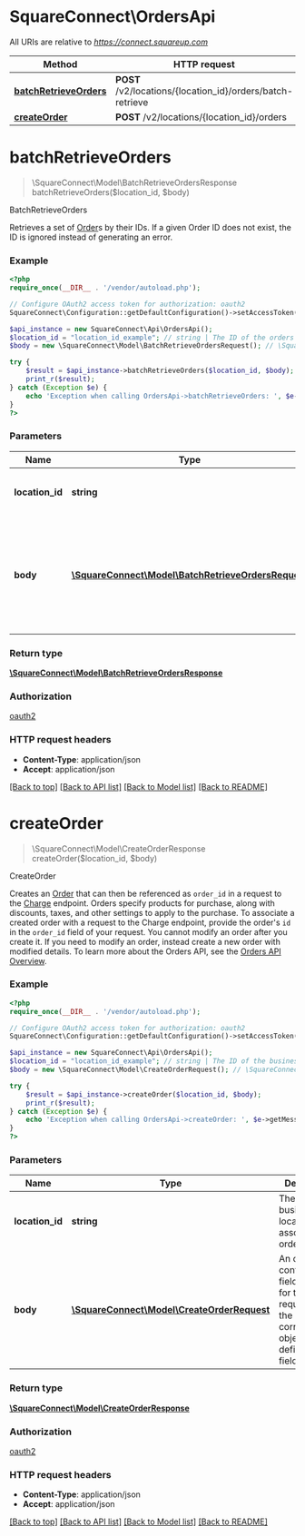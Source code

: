 # SquareConnect\OrdersApi

All URIs are relative to *https://connect.squareup.com*

Method | HTTP request | Description
------------- | ------------- | -------------
[**batchRetrieveOrders**](OrdersApi.md#batchRetrieveOrders) | **POST** /v2/locations/{location_id}/orders/batch-retrieve | BatchRetrieveOrders
[**createOrder**](OrdersApi.md#createOrder) | **POST** /v2/locations/{location_id}/orders | CreateOrder


# **batchRetrieveOrders**
> \SquareConnect\Model\BatchRetrieveOrdersResponse batchRetrieveOrders($location_id, $body)

BatchRetrieveOrders

Retrieves a set of [Order](#type-order)s by their IDs.  If a given Order ID does not exist, the ID is ignored instead of generating an error.

### Example
```php
<?php
require_once(__DIR__ . '/vendor/autoload.php');

// Configure OAuth2 access token for authorization: oauth2
SquareConnect\Configuration::getDefaultConfiguration()->setAccessToken('YOUR_ACCESS_TOKEN');

$api_instance = new SquareConnect\Api\OrdersApi();
$location_id = "location_id_example"; // string | The ID of the orders' associated location.
$body = new \SquareConnect\Model\BatchRetrieveOrdersRequest(); // \SquareConnect\Model\BatchRetrieveOrdersRequest | An object containing the fields to POST for the request.  See the corresponding object definition for field details.

try {
    $result = $api_instance->batchRetrieveOrders($location_id, $body);
    print_r($result);
} catch (Exception $e) {
    echo 'Exception when calling OrdersApi->batchRetrieveOrders: ', $e->getMessage(), PHP_EOL;
}
?>
```

### Parameters

Name | Type | Description  | Notes
------------- | ------------- | ------------- | -------------
 **location_id** | **string**| The ID of the orders&#39; associated location. |
 **body** | [**\SquareConnect\Model\BatchRetrieveOrdersRequest**](../Model/BatchRetrieveOrdersRequest.md)| An object containing the fields to POST for the request.  See the corresponding object definition for field details. |

### Return type

[**\SquareConnect\Model\BatchRetrieveOrdersResponse**](../Model/BatchRetrieveOrdersResponse.md)

### Authorization

[oauth2](../../README.md#oauth2)

### HTTP request headers

 - **Content-Type**: application/json
 - **Accept**: application/json

[[Back to top]](#) [[Back to API list]](../../README.md#documentation-for-api-endpoints) [[Back to Model list]](../../README.md#documentation-for-models) [[Back to README]](../../README.md)

# **createOrder**
> \SquareConnect\Model\CreateOrderResponse createOrder($location_id, $body)

CreateOrder

Creates an [Order](#type-order) that can then be referenced as `order_id` in a request to the [Charge](#endpoint-transactions-charge) endpoint. Orders specify products for purchase, along with discounts, taxes, and other settings to apply to the purchase.  To associate a created order with a request to the Charge endpoint, provide the order's `id` in the `order_id` field of your request.  You cannot modify an order after you create it. If you need to modify an order, instead create a new order with modified details.  To learn more about the Orders API, see the [Orders API Overview](/products/orders/overview).

### Example
```php
<?php
require_once(__DIR__ . '/vendor/autoload.php');

// Configure OAuth2 access token for authorization: oauth2
SquareConnect\Configuration::getDefaultConfiguration()->setAccessToken('YOUR_ACCESS_TOKEN');

$api_instance = new SquareConnect\Api\OrdersApi();
$location_id = "location_id_example"; // string | The ID of the business location to associate the order with.
$body = new \SquareConnect\Model\CreateOrderRequest(); // \SquareConnect\Model\CreateOrderRequest | An object containing the fields to POST for the request.  See the corresponding object definition for field details.

try {
    $result = $api_instance->createOrder($location_id, $body);
    print_r($result);
} catch (Exception $e) {
    echo 'Exception when calling OrdersApi->createOrder: ', $e->getMessage(), PHP_EOL;
}
?>
```

### Parameters

Name | Type | Description  | Notes
------------- | ------------- | ------------- | -------------
 **location_id** | **string**| The ID of the business location to associate the order with. |
 **body** | [**\SquareConnect\Model\CreateOrderRequest**](../Model/CreateOrderRequest.md)| An object containing the fields to POST for the request.  See the corresponding object definition for field details. |

### Return type

[**\SquareConnect\Model\CreateOrderResponse**](../Model/CreateOrderResponse.md)

### Authorization

[oauth2](../../README.md#oauth2)

### HTTP request headers

 - **Content-Type**: application/json
 - **Accept**: application/json

[[Back to top]](#) [[Back to API list]](../../README.md#documentation-for-api-endpoints) [[Back to Model list]](../../README.md#documentation-for-models) [[Back to README]](../../README.md)

